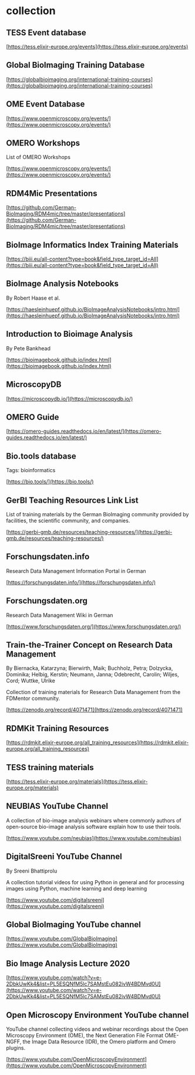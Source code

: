 # collection
## TESS Event database



[https://tess.elixir-europe.org/events](https://tess.elixir-europe.org/events)

## Global BioImaging Training Database



[https://globalbioimaging.org/international-training-courses](https://globalbioimaging.org/international-training-courses)

## OME Event Database



[https://www.openmicroscopy.org/events/](https://www.openmicroscopy.org/events/)

## OMERO Workshops



List of OMERO Workshops

[https://www.openmicroscopy.org/events/](https://www.openmicroscopy.org/events/)

## RDM4Mic Presentations



[https://github.com/German-BioImaging/RDM4mic/tree/master/presentations](https://github.com/German-BioImaging/RDM4mic/tree/master/presentations)

## BioImage Informatics Index Training Materials



[https://biii.eu/all-content?type=book&field_type_target_id=All](https://biii.eu/all-content?type=book&field_type_target_id=All)

## BioImage Analysis Notebooks
By Robert Haase et al.



[https://haesleinhuepf.github.io/BioImageAnalysisNotebooks/intro.html](https://haesleinhuepf.github.io/BioImageAnalysisNotebooks/intro.html)

## Introduction to Bioimage Analysis
By Pete Bankhead



[https://bioimagebook.github.io/index.html](https://bioimagebook.github.io/index.html)

## MicroscopyDB



[https://microscopydb.io/](https://microscopydb.io/)

## OMERO Guide



[https://omero-guides.readthedocs.io/en/latest/](https://omero-guides.readthedocs.io/en/latest/)

## Bio.tools database



Tags: bioinformatics

[https://bio.tools/](https://bio.tools/)

## GerBI Teaching Resources Link List



List of training materials by the German BioImaging community provided by facilities, the scientific community, and companies.

[https://gerbi-gmb.de/resources/teaching-resources/](https://gerbi-gmb.de/resources/teaching-resources/)

## Forschungsdaten.info



Research Data Management Information Portal in German

[https://forschungsdaten.info/](https://forschungsdaten.info/)

## Forschungsdaten.org



Research Data Management Wiki in German

[https://www.forschungsdaten.org/](https://www.forschungsdaten.org/)

## Train-the-Trainer Concept on Research Data Management
By Biernacka, Katarzyna;  Bierwirth, Maik;  Buchholz, Petra;  Dolzycka, Dominika;  Helbig, Kerstin;  Neumann, Janna;  Odebrecht, Carolin;  Wiljes, Cord;  Wuttke, Ulrike



Collection of training materials for Research Data Management from the FDMentor community.

[https://zenodo.org/record/4071471](https://zenodo.org/record/4071471)

## RDMKit Training Resources



[https://rdmkit.elixir-europe.org/all_training_resources](https://rdmkit.elixir-europe.org/all_training_resources)

## TESS training materials



[https://tess.elixir-europe.org/materials](https://tess.elixir-europe.org/materials)

## NEUBIAS YouTube Channel



A collection of bio-image analysis webinars where commonly authors of open-source bio-image analysis software explain how to use their tools.

[https://www.youtube.com/neubias](https://www.youtube.com/neubias)

## DigitalSreeni YouTube Channel
By Sreeni Bhattiprolu



A collection tutorial videos for using Python in general and for processing images using Python, machine learning and deep learning

[https://www.youtube.com/digitalsreeni](https://www.youtube.com/digitalsreeni)

## Global BioImaging YouTube channel



[https://www.youtube.com/GlobalBioImaging](https://www.youtube.com/GlobalBioImaging)

## Bio Image Analysis Lecture 2020



[https://www.youtube.com/watch?v=e-2DbkUwKk4&list=PL5ESQNfM5lc7SAMstEu082ivW4BDMvd0U](https://www.youtube.com/watch?v=e-2DbkUwKk4&list=PL5ESQNfM5lc7SAMstEu082ivW4BDMvd0U)

## Open Microscopy Environment YouTube channel



YouTube channel collecting videos and webinar recordings about the Open Microscopy Environment (OME), the Next Generation File Format OME-NGFF, the Image Data Resource (IDR), the Omero platform and Omero plugins.

[https://www.youtube.com/OpenMicroscopyEnvironment](https://www.youtube.com/OpenMicroscopyEnvironment)

